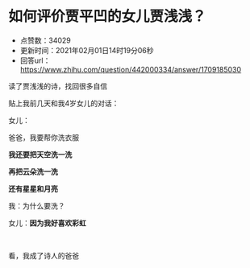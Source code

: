 # 如何评价贾平凹的女儿贾浅浅？
- 点赞数：34029
- 更新时间：2021年02月01日14时19分06秒
- 回答url：https://www.zhihu.com/question/442000334/answer/1709185030
<body>
 <p data-pid="WkSR4UYT">读了贾浅浅的诗，找回很多自信</p>
 <p data-pid="yebH3LhE">贴上我前几天和我4岁女儿的对话：</p>
 <p data-pid="gJDuu9Vc">女儿：</p>
 <p data-pid="z2LXHdTn">爸爸，我要帮你洗衣服</p>
 <p data-pid="WODoPPDU"><b>我还要把天空洗一洗</b></p>
 <p data-pid="Oqwjv9EC"><b>再把云朵洗一洗</b></p>
 <p data-pid="abPYjTIU"><b>还有星星和月亮</b></p>
 <p data-pid="M4ad_eU7">我：为什么要洗？</p>
 <p data-pid="s3U90DFc">女儿：<b>因为我好喜欢彩虹</b></p>
 <p class="ztext-empty-paragraph"><br></p>
 <p data-pid="fwU1k-AA">看，我成了诗人的爸爸</p>
</body>